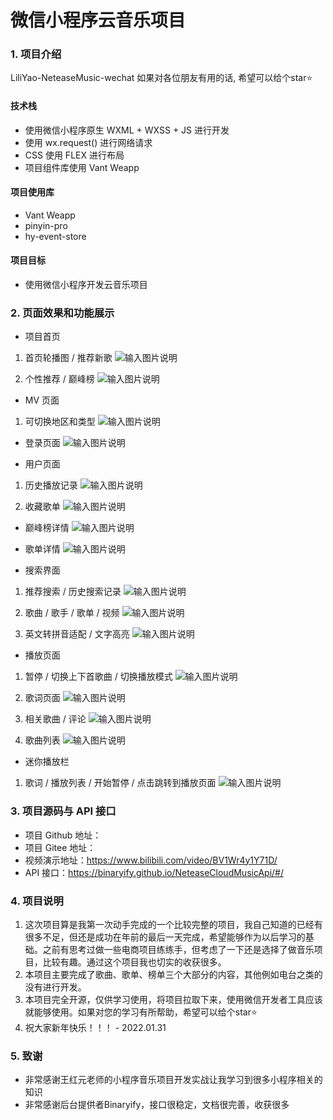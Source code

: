 # 微信小程序云音乐项目

### 1. 项目介绍
LiliYao-NeteaseMusic-wechat 如果对各位朋友有用的话, 希望可以给个star⭐

#### 技术栈
- 使用微信小程序原生 WXML + WXSS + JS 进行开发
- 使用 wx.request() 进行网络请求
- CSS 使用 FLEX 进行布局
- 项目组件库使用 Vant Weapp

#### 项目使用库
- Vant Weapp
- pinyin-pro
- hy-event-store

#### 项目目标
- 使用微信小程序开发云音乐项目

### 2. 页面效果和功能展示

- 项目首页
1. 首页轮播图 / 推荐新歌
![输入图片说明](assets/iconfont/BA6033E477FE0AEE16CC5D962B588CD6.jpg)

2. 个性推荐 / 巅峰榜
![输入图片说明](assets/iconfont/C692C0362A09B4017AC357E98E77A168.jpg)


- MV 页面
1. 可切换地区和类型
![输入图片说明](assets/iconfont/4C8553DBD09A0381B45BB3CE531FA6DF.jpg)


- 登录页面
![输入图片说明](assets/iconfont/1498AA4A86B7D2FE2B42FA9781A6871B.jpg)


- 用户页面
1. 历史播放记录
![输入图片说明](assets/iconfont/70D4A90DE4B3E64D8521A81C3B2E751E.jpg)


2. 收藏歌单
![输入图片说明](assets/iconfont/1AFA9F39A9C2F921A12A7E25A6DD6D5D.jpg)



- 巅峰榜详情
![输入图片说明](assets/iconfont/0CFCAC1BCDECBEB09C8AEF89CF6FDE9C.jpg)


- 歌单详情
![输入图片说明](assets/iconfont/447EF3CEBF8BB1FA7341091DFA45E8BC.jpg)


- 搜索界面
1. 推荐搜索 / 历史搜索记录
![输入图片说明](assets/iconfont/8FB75A3EF4058435D68248F2C258F121.jpg)

2. 歌曲 / 歌手 / 歌单 / 视频
![输入图片说明](assets/iconfont/E1CF528E48ABE5917F923B1F9DE42D31.jpg)

3. 英文转拼音适配 / 文字高亮
![输入图片说明](assets/iconfont/A5DB1B0983CDF07BA6D55211FF160E4C.jpg)


- 播放页面
1. 暂停 / 切换上下首歌曲 / 切换播放模式
![输入图片说明](assets/iconfont/896C65D9CE9B0E53B213D129C7040635.jpg)

2. 歌词页面
![输入图片说明](assets/iconfont/668165DC985280390D3A540868A3F2DA.jpg)

3. 相关歌曲 / 评论
![输入图片说明](assets/iconfont/209AD39E5A2B0FD4D4305C9650DE1F1C.jpg)


4. 歌曲列表
![输入图片说明](assets/iconfont/6883B1C4ED1779F9F7308665A9DEEF91.jpg)


- 迷你播放栏
1. 歌词 / 播放列表 / 开始暂停 / 点击跳转到播放页面
![输入图片说明](assets/iconfont/1AFA9F39A9C2F921A12A7E25A6DD6D5D.jpg)

### 3. 项目源码与 API 接口
- 项目 Github 地址：
- 项目 Gitee 地址：
- 视频演示地址：https://www.bilibili.com/video/BV1Wr4y1Y71D/
- API 接口：https://binaryify.github.io/NeteaseCloudMusicApi/#/



### 4. 项目说明

1.  这次项目算是我第一次动手完成的一个比较完整的项目，我自己知道的已经有很多不足，但还是成功在年前的最后一天完成，希望能够作为以后学习的基础。之前有思考过做一些电商项目练练手，但考虑了一下还是选择了做音乐项目，比较有趣。通过这个项目我也切实的收获很多。
2.  本项目主要完成了歌曲、歌单、榜单三个大部分的内容，其他例如电台之类的没有进行开发。
3.  本项目完全开源，仅供学习使用，将项目拉取下来，使用微信开发者工具应该就能够使用。如果对您的学习有所帮助，希望可以给个star⭐
4.  祝大家新年快乐！！！ - 2022.01.31

### 5. 致谢
- 非常感谢王红元老师的小程序音乐项目开发实战让我学习到很多小程序相关的知识
- 非常感谢后台提供者Binaryify，接口很稳定，文档很完善，收获很多
